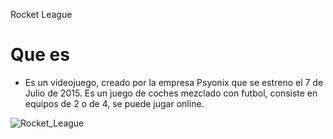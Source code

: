 Rocket League
# Que es
- Es un videojuego, creado por la empresa Psyonix que se estreno el 7 de Julio de 2015. Es un juego de coches mezclado con futbol, consiste en equipos de 2 o de 4, se puede jugar online.

![Rocket_League](https://github.com/user-attachments/assets/6b2ebbec-9731-4613-872b-08f67bef708a)
